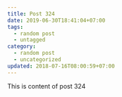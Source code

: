 ```yaml
---
title: Post 324
date: 2019-06-30T18:41:04+07:00
tags:
  - random post
  - untagged
category:
  - random post
  - uncategorized
updated: 2018-07-16T08:00:59+07:00
---
```

This is content of post 324